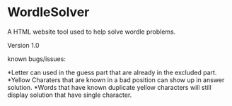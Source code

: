 # WordleSolver
A HTML website tool used to help solve wordle problems.

Version 1.0

known bugs/issues:  

*Letter can used in the guess part that are already in the excluded part.
*Yellow Charaters that are known in a bad position can show up in answer solution.
*Words that have known duplicate yellow characters will still display solution that have single character.

